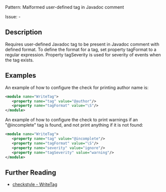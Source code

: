 Pattern: Malformed user-defined tag in Javadoc comment

Issue: -

## Description

Requires user-defined Javadoc tag to be present in Javadoc comment with defined format. To define the format for a tag, set property tagFormat to a regular expression. Property tagSeverity is used for severity of events when the tag exists. 

## Examples

An example of how to configure the check for printing author name is: 


```xml
<module name="WriteTag">
   <property name="tag" value="@author"/>
   <property name="tagFormat" value="\S"/>
</module>
```
        

An example of how to configure the check to print warnings if an "@incomplete" tag is found, and not print anything if it is not found: 


```xml
<module name="WriteTag">
   <property name="tag" value="@incomplete"/>
   <property name="tagFormat" value="\S"/>
   <property name="severity" value="ignore"/>
   <property name="tagSeverity" value="warning"/>
</module>
```

## Further Reading

* [checkstyle - WriteTag](https://checkstyle.sourceforge.io/checks/javadoc/writetag.html#WriteTag)
